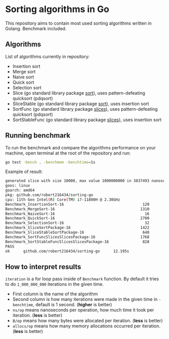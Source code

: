 # Sorting algorithms in Go

This repository aims to contain most used sorting algorithms written in Golang.
Benchmark included.

## Algorithms

List of algorithms currently in repository:

- Insertion sort
- Merge sort
- Naive sort
- Quick sort
- Selection sort
- Slice (go standard library package [sort](https://pkg.go.dev/sort)), uses pattern-defeating quicksort (pdqsort)
- SliceStable (go standard library package [sort](https://pkg.go.dev/sort)), uses insertion sort
- SortFunc (go standard library package [slices](https://pkg.go.dev/slices)), uses pattern-defeating quicksort (pdqsort)
- SortStableFunc (go standard library package [slices](https://pkg.go.dev/slices)), uses insertion sort

## Running benchmark

To run the benchmark and compare the algorithms performance on your machine, open terminal at the root of the repository and run:

```bash
go test -bench . -benchmem -benchtime=1s
```

Example of result:

```bash
generated slice with size 10000, max value 1000000000 in 3837493 nanoseconds / 3 milliseconds
goos: linux
goarch: amd64
pkg: github.com/robert216434/sorting-go
cpu: 11th Gen Intel(R) Core(TM) i7-11800H @ 2.30GHz
Benchmark_InsertionSort-16                                   120          10435478 ns/op           81920 B/op          1 allocs/op
Benchmark_MergeSort-16                                      1310            881597 ns/op         1194629 B/op      10000 allocs/op
Benchmark_NaiveSort-16                                        16          69780081 ns/op           81920 B/op          1 allocs/op
Benchmark_QuickSort-16                                      2700            426045 ns/op           81920 B/op          1 allocs/op
Benchmark_SelectionSort-16                                    32          34345285 ns/op           81920 B/op          1 allocs/op
Benchmark_SliceSortPackage-16                               1422            804850 ns/op           81976 B/op          3 allocs/op
Benchmark_SliceStableSortPackage-16                          648           1849014 ns/op           81976 B/op          3 allocs/op
Benchmark_SortFuncSlicesSlicesPackage-16                    1768            651775 ns/op           81920 B/op          1 allocs/op
Benchmark_SortStableFuncSlicesSlicesPackage-16               828           1407294 ns/op           81920 B/op          1 allocs/op
PASS
ok      github.com/robert216434/sorting-go      12.195s
```

## How to interpret results

`iteration` is a for loop pass inside of `Benchmark` function. By default it tries to do `1_000_000_000` iterations in the given time.

- First column is the name of the algorithm
- Second column is how many iterations were made in the given time in `-benchtime`, default is 1 second. (**higher** is better)
- `ns/op` means nanoseconds per operation, how much time it took per iteration. (**less** is better)
- `B/op` means how many bytes were allocated per iteration. (**less** is better)
- `allocs/op` means how many memory allocations occurred per iteration. (**less** is better)
